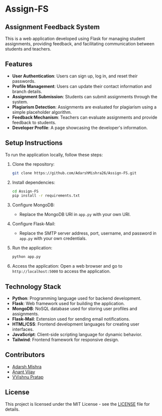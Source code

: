 ﻿# Assign-FS

## Assignment Feedback System

This is a web application developed using Flask for managing student assignments, providing feedback, and facilitating communication between students and teachers.

## Features

- **User Authentication**: Users can sign up, log in, and reset their passwords.
- **Profile Management**: Users can update their contact information and branch details.
- **Assignment Submission**: Students can submit assignments through the system.
- **Plagiarism Detection**: Assignments are evaluated for plagiarism using a simple placeholder algorithm.
- **Feedback Mechanism**: Teachers can evaluate assignments and provide feedback to students.
- **Developer Profile**: A page showcasing the developer's information.

## Setup Instructions

To run the application locally, follow these steps:

1. Clone the repository:
   ```bash
   git clone https://github.com/AdarshMishra26/Assign-FS.git
   ```

2. Install dependencies:
   ```bash
   cd Assign-FS
   pip install -r requirements.txt
   ```

3. Configure MongoDB:
   - Replace the MongoDB URI in `app.py` with your own URI.
   
4. Configure Flask-Mail:
   - Replace the SMTP server address, port, username, and password in `app.py` with your own credentials.

5. Run the application:
   ```bash
   python app.py
   ```

6. Access the application:
   Open a web browser and go to `http://localhost:5000` to access the application.

## Technology Stack

- **Python**: Programming language used for backend development.
- **Flask**: Web framework used for building the application.
- **MongoDB**: NoSQL database used for storing user profiles and assignments.
- **Flask-Mail**: Extension used for sending email notifications.
- **HTML/CSS**: Frontend development languages for creating user interfaces.
- **JavaScript**: Client-side scripting language for dynamic behavior.
- **Tailwind**: Frontend framework for responsive design.

## Contributors

- [Adarsh Mishra](https://github.com/AdarshMishra26)
- [Anant Vijay](https://github.com/AnantVijay1606)
- [VVishnu Pratap](https://github.com/AnantVijay1606)

## License

This project is licensed under the MIT License - see the [LICENSE](LICENSE) file for details.
